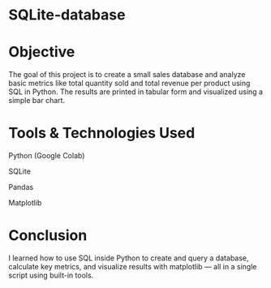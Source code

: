 # SQLite-database

# Objective

The goal of this project is to create a small sales database and analyze basic metrics like total quantity sold and total revenue per product using SQL in Python. The results are printed in tabular form and visualized using a simple bar chart.

# Tools & Technologies Used

Python (Google Colab)

SQLite 

Pandas 

Matplotlib 

# Conclusion

I learned how to use SQL inside Python to create and query a database, calculate key metrics, and visualize results with matplotlib — all in a single script using built-in tools.

